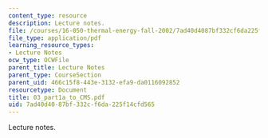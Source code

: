 ```yaml
---
content_type: resource
description: Lecture notes.
file: /courses/16-050-thermal-energy-fall-2002/7ad40d4087bf332cf6da225f14cfd565_03_part1a_to_CMS.pdf
file_type: application/pdf
learning_resource_types:
- Lecture Notes
ocw_type: OCWFile
parent_title: Lecture Notes
parent_type: CourseSection
parent_uid: 466c15f8-443e-3132-efa9-da0116092852
resourcetype: Document
title: 03_part1a_to_CMS.pdf
uid: 7ad40d40-87bf-332c-f6da-225f14cfd565
---
```

Lecture notes.

